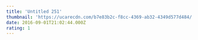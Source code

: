```yaml
---
title: 'Untitled 251'
thumbnail: 'https://ucarecdn.com/b7e83b2c-f8cc-4369-ab32-4349d577d484/'
date: 2016-09-01T21:02:44.000Z
rating: 1
---
```

